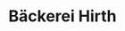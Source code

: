 ---
title: "Bäckerei Hirth"
url: /bad-friedrichshall/baeckerei-hirth-heuchlinger-strasse/
shop: Bäckerei
---